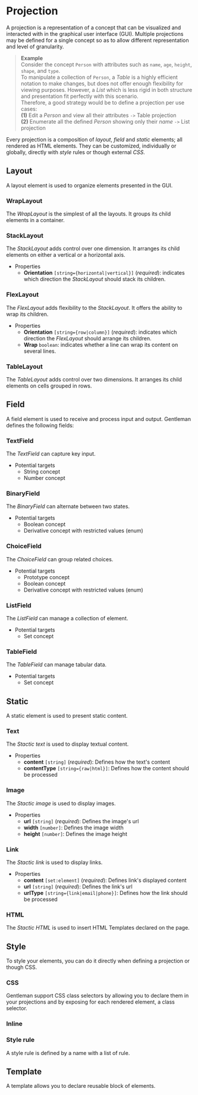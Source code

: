 # Projection

A projection is a representation of a concept that can be visualized and interacted with in the graphical user interface (GUI).
Multiple projections may be defined for a single concept so as to allow different representation and level of granularity.

> **Example**  
> Consider the concept `Person` with attributes such as `name`, `age`, `height`, `shape`, and `type`.  
To manipulate a collection of `Person`, a *Table* is a highly efficient notation to make changes, but does not offer
enough flexibility for viewing purposes. However, a *List* which is less rigid in both structure and presentation
fit perfectly with this scenario.  
Therefore, a good strategy would be to define a projection per use cases:  
**(1)** Edit a *Person* and view all their attributes `->` Table projection  
**(2)** Enumerate all the defined *Person* showing only their *name* `->` List projection

Every projection is a composition of *layout*, *field* and *static* elements; all rendered as HTML elements.
They can be customized, individually or globally, directly with *style* rules or though external *CSS*.

## Layout

A layout element is used to organize elements presented in the GUI.

### WrapLayout

The *WrapLayout* is the simplest of all the layouts. It groups its child elements in a container.


### StackLayout

The *StackLayout* adds control over one dimension. It arranges its child elements on either a vertical or a horizontal axis.

- Properties
  - **Orientation** `[string={horizontal|vertical}]` (*required*): indicates which direction the *StackLayout* should stack its children.

### FlexLayout

The *FlexLayout* adds flexibility to the *StackLayout*. It offers the ability to wrap its children.

- Properties
  - **Orientation** `[string={row|column}]` (*required*): indicates which direction the *FlexLayout* should arrange its children.
  - **Wrap** `boolean`: indicates whether a line can wrap its content on several lines.

### TableLayout

The *TableLayout* adds control over two dimensions. It arranges its child elements on cells grouped in rows.

## Field

A field element is used to receive and process input and output.
Gentleman defines the following fields:

### TextField

The *TextField* can capture key input.

- Potential targets
  - String concept
  - Number concept

### BinaryField

The *BinaryField* can alternate between two states.

- Potential targets
  - Boolean concept
  - Derivative concept with restricted values (enum)

### ChoiceField

The *ChoiceField* can group related choices.

- Potential targets
  - Prototype concept
  - Boolean concept
  - Derivative concept with restricted values (enum)

### ListField

The *ListField* can manage a collection of element.

- Potential targets
  - Set concept

### TableField

The *TableField* can manage tabular data.

- Potential targets
  - Set concept

## Static

A static element is used to present static content.

### Text

The *Stactic text* is used to display textual content.

- Properties
  - **content** `[string]` (*required*): Defines how the text's content
  - **contentType** `[string={raw|html}]`: Defines how the content should be processed

### Image

The *Stactic image* is used to display images.

- Properties
  - **url** `[string]` (*required*): Defines the image's url
  - **width** `[number]`: Defines the image width
  - **height** `[number]`: Defines the image height

### Link

The *Stactic link* is used to display links.

- Properties
  - **content** `[set:element]` (*required*): Defines link's displayed content
  - **url** `[string]` (*required*): Defines the link's url
  - **urlType** `[string={link|email|phone}]`: Defines how the link should be processed

### HTML

The *Stactic HTML* is used to insert HTML Templates declared on the page.

## Style

To style your elements, you can do it directly when defining a projection or though CSS.

### CSS

Gentleman support CSS class selectors by allowing you to declare them in your projections and by exposing for each rendered element, a class selector.

### Inline


### Style rule

A style rule is defined by a name with a list of rule.

## Template

A template allows you to declare reusable block of elements.
